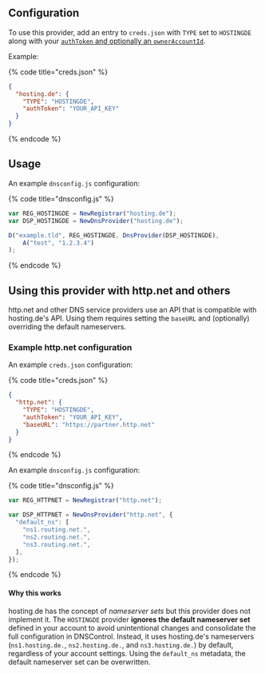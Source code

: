 ## Configuration

To use this provider, add an entry to `creds.json` with `TYPE` set to `HOSTINGDE`
along with your [`authToken` and optionally an `ownerAccountId`](https://www.hosting.de/api/#requests-and-authentication).

Example:

{% code title="creds.json" %}
```json
{
  "hosting.de": {
    "TYPE": "HOSTINGDE",
    "authToken": "YOUR_API_KEY"
  }
}
```
{% endcode %}

## Usage

An example `dnsconfig.js` configuration:

{% code title="dnsconfig.js" %}
```javascript
var REG_HOSTINGDE = NewRegistrar("hosting.de");
var DSP_HOSTINGDE = NewDnsProvider("hosting.de");

D("example.tld", REG_HOSTINGDE, DnsProvider(DSP_HOSTINGDE),
    A("test", "1.2.3.4")
);
```
{% endcode %}

## Using this provider with http.net and others

http.net and other DNS service providers use an API that is compatible with hosting.de's API.
Using them requires setting the `baseURL` and (optionally) overriding the default nameservers.

### Example http.net configuration

An example `creds.json` configuration:

{% code title="creds.json" %}
```json
{
  "http.net": {
    "TYPE": "HOSTINGDE",
    "authToken": "YOUR_API_KEY",
    "baseURL": "https://partner.http.net"
  }
}
```
{% endcode %}

An example `dnsconfig.js` configuration:

{% code title="dnsconfig.js" %}
```javascript
var REG_HTTPNET = NewRegistrar("http.net");

var DSP_HTTPNET = NewDnsProvider("http.net", {
  "default_ns": [
    "ns1.routing.net.",
    "ns2.routing.net.",
    "ns3.routing.net.",
  ],
});
```
{% endcode %}

#### Why this works

hosting.de has the concept of _nameserver sets_ but this provider does not implement it.
The `HOSTINGDE` provider **ignores the default nameserver set** defined in your account to avoid unintentional changes and consolidate the full configuration in DNSControl.
Instead, it uses hosting.de's nameservers (`ns1.hosting.de.`, `ns2.hosting.de.`, and `ns3.hosting.de.`) by default, regardless of your account settings.
Using the `default_ns` metadata, the default nameserver set can be overwritten.
